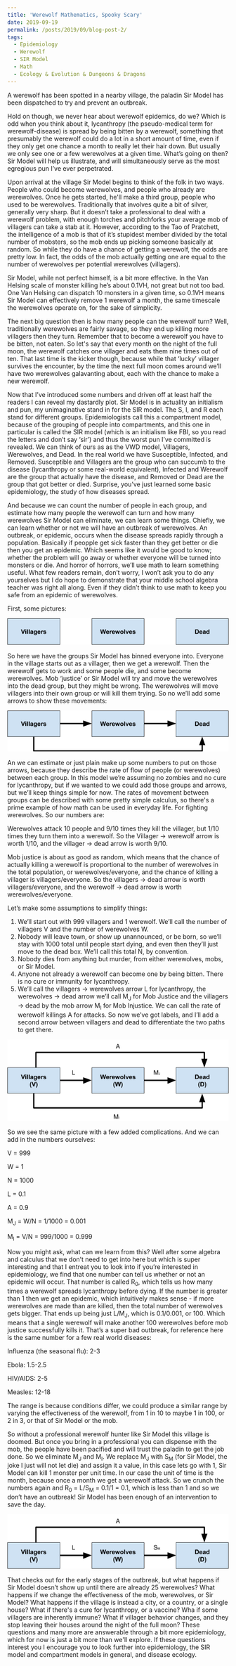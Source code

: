 ```yaml
---
title: 'Werewolf Mathematics, Spooky Scary'
date: 2019-09-19
permalink: /posts/2019/09/blog-post-2/
tags:
  - Epidemiology
  - Werewolf
  - SIR Model
  - Math
  - Ecology & Evolution & Dungeons & Dragons
---
```



A werewolf has been spotted in a nearby village, the paladin Sir Model has been dispatched to try and prevent an outbreak. 

Hold on though, we never hear about werewolf epidemics, do we? Which is odd when you think about it, lycanthropy (the pseudo-medical term for werewolf-disease) is spread by being bitten by a werewolf, something that presumably the werewolf could do a lot in a short amount of time, even if they only get one chance a month to really let their hair down. But usually we only see one or a few werewolves at a given time. What’s going on then? Sir Model will help us illustrate, and will simultaneously serve as the most egregious pun I’ve ever perpetrated. 

Upon arrival at the village Sir Model begins to think of the folk in two ways. People who could become werewolves, and people who already are werewolves. Once he gets started, he'll make a third group, people who used to be werewolves. Traditionally that involves quite a bit of silver, generally very sharp. But it doesn’t take a professional to deal with a werewolf problem, with enough torches and pitchforks your average mob of villagers can take a stab at it. However, according to the Tao of Pratchett, the intelligence of a mob is that of it’s stupidest member divided by the total number of mobsters, so the mob ends up picking someone basically at random. So while they do have a chance of getting a werewolf, the odds are pretty low. In fact, the odds of the mob actually getting one are equal to the number of werewolves per potential werewolves (villagers). 

Sir Model, while not perfect himself, is a bit more effective. In the Van Helsing scale of monster killing he’s about 0.1VH, not great but not too bad. One Van Helsing can dispatch 10 monsters in a given time, so 0.1VH means Sir Model can effectively remove 1 werewolf a month, the same timescale the werewolves operate on, for the sake of simplicity. 

The next big question then is how many people can the werewolf turn? Well, traditionally werewolves are fairly savage, so they end up killing more villagers then they turn. Remember that to become a werewolf you have to be bitten, not eaten. So let's say that every month on the night of the full moon, the werewolf catches one villager and eats them nine times out of ten. That last time is the kicker though, because while that ‘lucky’ villager survives the encounter, by the time the next full moon comes around we’ll have two werewolves galavanting about, each with the chance to make a new werewolf. 

Now that I’ve introduced some numbers and driven off at least half the readers I can reveal my dastardly plot. Sir Model is in actuality an initialism and pun, my unimaginative stand in for the SIR model. The S, I, and R each stand for different groups. Epidemiologists call this a compartment model, because of the grouping of people into compartments, and this one in particular is called the SIR model (which is an initialism like FBI, so you read the letters and don’t say ‘sir’) and thus the worst pun I’ve committed is revealed. We can think of ours as as the VWD model, Villagers, Werewolves, and Dead. In the real world we have Susceptible, Infected, and Removed. Susceptible and Villagers are the group who can succumb to the disease (lycanthropy or some real-world equivalent), Infected and Werewolf are the group that actually have the disease, and Removed or Dead are the group that got better or died. Surprise, you’ve just learned some basic epidemiology, the study of how diseases spread. 

And because we can count the number of people in each group, and estimate how many people the werewolf can turn and how many werewolves Sir Model can eliminate, we can learn some things. Chiefly, we can learn whether or not we will have an outbreak of werewolves. An outbreak, or epidemic, occurs when the disease spreads rapidly through a population. Basically if peopple get sick faster than they get better or die then you get an epidemic. Which seems like it would be good to know; whether the problem will go away or whether everyone will be turned into monsters or die. And horror of horrors, we’ll use math to learn something useful. What few readers remain, don’t worry, I won’t ask you to do any yourselves but I do hope to demonstrate that your middle school algebra teacher was right all along. Even if they didn’t think to use math to keep you safe from an epidemic of werewolves. 

First, some pictures:

![wwwsir1](/images/wwsir1.png)

So here we have the groups Sir Model has binned everyone into. Everyone in the village starts out as a villager, then we get a werewolf. Then the werewolf gets to work and some people die, and some become werewolves. Mob ‘justice’ or Sir Model will try and move the werewolves into the dead group, but they might be wrong. The werewolves will move villagers into their own group or will kill them trying. So no we’ll add some arrows to show these movements:

![wwsir2](/images/wwsir2.png)

An we can estimate or just plain make up some numbers to put on those arrows, because they describe the rate of flow of people (or werewolves) between each group. In this model we’re assuming no zombies and no cure for lycanthropy, but if we wanted to we could add those groups and arrows, but we’ll keep things simple for now. The rates of movement between groups can be described with some pretty simple calculus, so there's a prime example of how math can be used in everyday life. For fighting werewolves. So our numbers are:

Werewolves attack 10 people and 9/10 times they kill the villager, but 1/10 times they turn them into a werewolf. So the Villager -> werewolf arrow is worth 1/10, and the villager -> dead arrow is worth 9/10. 

Mob justice is about as good as random, which means that the chance of actually killing a werewolf is proportional to the number of werewolves in the total population, or werewolves/everyone, and the chance of killing a villager is villagers/everyone. So the villagers -> dead arrow is worth villagers/everyone, and the werewolf -> dead arrow is worth werewolves/everyone. 

Let’s make some assumptions to simplify things:

1. We’ll start out with 999 villagers and 1 werewolf. We’ll call the number of villagers V and the number of werewolves W. 
2. Nobody will leave town, or show up unannounced, or be born, so we’ll stay with 1000 total until people start dying, and even then they’ll just move to the dead box. We’ll call this total N, by convention. 
3. Nobody dies from anything but murder, from either werewolves, mobs, or Sir Model.
4. Anyone not already a werewolf can become one by being bitten. There is no cure or immunity for lycanthropy.
5. We’ll call the villagers -> werewolves arrow L for lycanthropy, the werewolves -> dead arrow we’ll call M<sub>J</sub> for Mob Justice and the villagers -> dead by the mob arrow M<sub>I</sub> for Mob Injustice. We can call the rate of werewolf killings A for attacks. So now we’ve got labels, and I’ll add a second arrow between villagers and dead to differentiate the two paths to get there. 

![wwsir3](/images/wwsir3.png)

So we see the same picture with a few added complications. And we can add in the numbers ourselves:

V = 999

W = 1

N = 1000

L = 0.1

A = 0.9

M<sub>J</sub> = W/N = 1/1000 = 0.001

M<sub>I</sub> = V/N = 999/1000 = 0.999

Now you might ask, what can we learn from this? Well after some algebra and calculus that we don’t need to get into here but which is super interesting and that I entreat you to look into if you’re interested in epidemiology, we find that one number can tell us whether or not an epidemic will occur. That number is called R<sub>0</sub>, which tells us how many times a werewolf spreads lycanthropy before dying. If the number is greater than 1 then we get an epidemic, which intuitively makes sense - if more werewolves are made than are killed, then the total number of werewolves gets bigger. That ends up being just L/M<sub>J</sub>, which is 0.1/0.001, or 100. Which means that a single werewolf will make another 100 werewolves before mob justice successfully kills it. That’s a super bad outbreak, for reference here is the same number for a few real world diseases:

Influenza (the seasonal flu): 2-3

Ebola: 1.5-2.5

HIV/AIDS: 2-5

Measles: 12-18


The range is because conditions differ, we could produce a similar range by varying the effectiveness of the werewolf, from 1 in 10 to maybe 1 in 100, or 2 in 3, or that of Sir Model or the mob. 

So without a professional werewolf hunter like Sir Model this village is doomed. But once you bring in a professional you can dispense with the mob, the people have been pacified and will trust the paladin to get the job done. So we eliminate M<sub>J</sub> and M<sub>I</sub>. We replace M<sub>J</sub> with S<sub>M</sub> (for Sir Model, the joke I just will not let die) and assign it a value, in this case lets go with 1, Sir Model can kill 1 monster per unit time. In our case the unit of time is the month, because once a month we get a werewolf attack. So we crunch the numbers again and R<sub>0</sub> = L/S<sub>M</sub> = 0.1/1 = 0.1, which is less than 1 and so we don’t have an outbreak! Sir Model has been enough of an intervention to save the day. 

![wwsir4](/images/wwsir4.png)

That checks out for the early stages of the outbreak, but what happens if Sir Model doesn’t show up until there are already 25 werewolves? What happens if we change the effectiveness of the mob, werewolves, or Sir Model? What happens if the village is instead a city, or a country, or a single house? What if there's a cure for lycanthropy, or a vaccine? Wha if some villagers are inherently immune? What if villager behavior changes, and they stop leaving their houses around the night of the full moon? These questions and many more are answerable through a bit more epidemiology, which for now is just a bit more than we'll explore. If these questions interest you I encourage you to look further into epidemiology, the SIR model and compartment models in general, and disease ecology.

